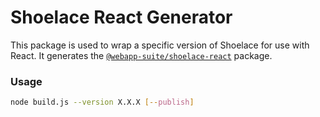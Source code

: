 # Shoelace React Generator

This package is used to wrap a specific version of Shoelace for use with React. It generates the [`@webapp-suite/shoelace-react`](https://www.npmjs.com/package/@webapp-suite/shoelace-react) package.

### Usage

```bash
node build.js --version X.X.X [--publish]
```
